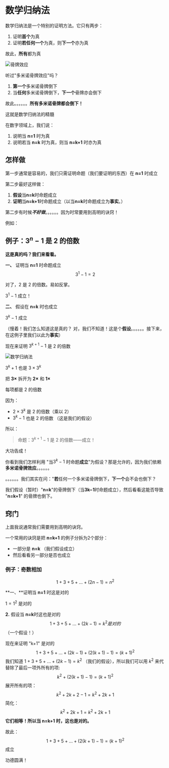 # 数学归纳法

数学归纳法是一个特别的证明方法。它只有两步：

1. 证明**首个**为真
2. 证明**若任何一个**为真，则**下一个**亦为真

故此，**所有**都为真

![骨牌效应](https://www.shuxuele.com/algebra/images/domino-effect.jpg)

听过"多米诺骨牌效应"吗？

1. **第一个**多米诺骨牌倒下
2. 当**任何**多米诺骨牌倒下，**下一个**骨牌亦会倒下

故此。。。。。。**所有多米诺骨牌都会倒下！**

这就是数学归纳法的精髓

在数字领域上，我们说：

1. 说明当 **n=1** 时为真
2. 说明若当 **n=k** 时为真，则当 **n=k+1** 时亦为真

## 怎样做

第一步通常是容易的，我们只需证明命题（我们要证明的东西）在 **n=1** 时成立

第二步最好这样做：

1. **假设**当**n=k**时命题成立
2. **证明**当**n=k+1**时命题成立（以当**n=k**时命题成立为**事实**。）

第二步有时候***不好做***。。。。。。因为时常要用到高明的诀窍！

例如：

## 例子：$3^n − 1$ 是 2 的倍数

**这是真的吗？我们来看看。**

**一、** 证明当 **n=1** 时命题成立
$$
3^1 - 1 = 2
$$


对了，2 是 2 的倍数。易如反掌。

$3^1−1$ 成立！ 

**二、** 假设在 **n=k** 时也成立

$3^k−1$ 成立

（慢着！我们怎么知道这是真的？ 对，我们不知道！这是个**假设**。。。。。。接下来，在这例子里我们以此为**事实**）

现在来证明 $3^{k+1}−1$ 是 2 的倍数

![数学归纳法](/Users/helloword/Anmingyu/AlgorithmsUnion/LeetCode/reports/EXPS/1.svg)

 

$3^k+1$ 也是 $3×3^k$

把 **3×** 拆开为 **2×** 和 **1×**

每项都是 2 的倍数 

因为：

- $2×3^k$ 是 2 的倍数（乘以 2）
- $3^{k}−1$ 也是 2 的倍数 （这是我们的假设）

所以：

> 命题：$3^{k+1}−1$ 是 2 的倍数――成立！

大功告成！

你看到我们怎样利用 "当$3^{k}−1$ 时命题**成立**"为假设？那是允许的，因为我们依赖**多米诺骨牌效应**。。。。。。

。。。。。。我们其实在问："**若**任何一个多米诺骨牌倒下，**下一个**会不会也倒下？

我们假设（暂时）"**n=k**"的骨牌倒下（当**3k−1**时命题成立），然后看看这能否导致 "**n=k+1**" 的骨牌也倒下。

## 窍门

上面我说通常我们需要用到高明的诀窍。

一个常用的诀窍是把 **n=k+1** 的例子分拆为2个部分：

- 一部分是 **n=k** （我们假设成立）
- 然后看看另一部分是否也成立

### 例子：奇数相加

$$
1 + 3 + 5 + ... + (2n−1) = n^2
$$

**一、**证明当 **n=1** 时这是对的

$1 = 1^2$ 是对的

**2.** 假设当 **n=k**时这也是对的
$$
1 + 3 + 5 + ... + (2k−1) = k^2 是对的
$$
（一个假设！）

现在来证明 "k+1" 是对的
$$
1 + 3 + 5 + ... + (2k−1) + (2(k+1)−1) = (k+1)^2
$$
我们知道 $1 + 3 + 5 + ... + (2k−1) = k^2$ （我们的假设），所以我们可以用 $k^2$ 来代替除了最后一项外所有的项:
$$
k^2 + (2(k+1)−1) = (k+1)^2
$$
展开所有的项：
$$
k^2 + 2k + 2 − 1 = k^2 + 2k+1
$$
简化：
$$
k^2 + 2k + 1 = k^2 + 2k + 1
$$
**它们相等！所以当 n=k+1 时，这也是对的。**

故此：
$$
1 + 3 + 5 + ... + (2(k+1)−1) = (k+1)^2
$$
成立

功德圆满！